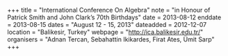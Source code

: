 +++
title = "International Conference On Algebra"
note = "in Honour of Patrick Smith and John Clark’s 70th Birthdays"
date = 2013-08-12
enddate = 2013-08-15
dates = "August 12 - 15, 2013"
dateadded = 2012-12-07
location = "Balikesir, Turkey"
webpage = "http://ica.balikesir.edu.tr/"
organisers = "Adnan Tercan, Sebahattin Ikikardes, Firat Ates, Ümit Sarp"
+++
